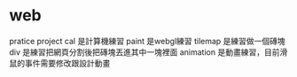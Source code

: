 # web
  pratice project
  cal 是計算機練習
  paint 是webgl練習
  tilemap 是練習做一個磚塊
  div 是練習把網頁分割後把磚塊丟進其中一塊裡面
  animation 是動畫練習，目前滑鼠的事件需要修改跟設計動畫
